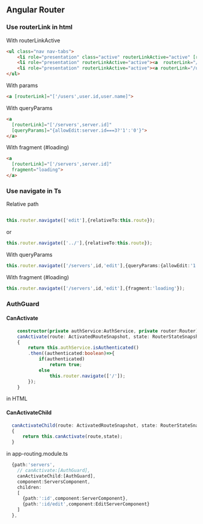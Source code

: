  
## Angular Router

### Use routerLink in html

 

With routerLinkActive

```html
<ul class="nav nav-tabs">
    <li role="presentation" class="active" routerLinkActive="active" [routerLinkActiveOptions]="{exact:true}"><a  routerLink="/">Home</a></li>
    <li role="presentation" routerLinkActive="active"><a  routerLink="/servers">Servers</a></li>
    <li role="presentation" routerLinkActive="active"><a routerLink="/users">Users</a></li>
</ul>
  ```

With params

```html
<a [routerLink]="['/users',user.id,user.name]">
```

With queryParams

```html
<a
  [routerLink]="['/servers',server.id]"
  [queryParams]="{allowEdit:server.id===3?'1':'0'}">
</a>
```


With fragment (#loading)

```html
<a
  [routerLink]="['/servers',server.id]"
  fragment="loading">
</a>
```


### Use navigate in Ts 

Relative path

```ts

this.router.navigate(['edit'],{relativeTo:this.route});
```

or 

```ts
this.router.navigate(['../'],{relativeTo:this.route});
```

With queryParams

```ts
this.router.navigate(['/servers',id,'edit'],{queryParams:{allowEdit:'1'}});
```


With fragment (#loading)

```ts
this.router.navigate(['/servers',id,'edit'],{fragment:'loading'});
```


### AuthGuard

#### CanActivate

```ts
    constructor(private authService:AuthService, private router:Router){}
    canActivate(route: ActivatedRouteSnapshot, state: RouterStateSnapshot): boolean | Observable<boolean> | Promise<boolean> 
    {
        return this.authService.isAuthenticated()
        .then((authenticated:boolean)=>{
            if(authenticated)
                return true;
            else
                this.router.navigate(['/']);
        });
    }
  ```
  in HTML 


  #### CanActivateChild
  ```ts
    canActivateChild(route: ActivatedRouteSnapshot, state: RouterStateSnapshot): boolean | Observable<boolean> | Promise<boolean>
    {
        return this.canActivate(route,state);
    }
  ```


  in app-routing.module.ts 

  ```ts
    {path:'servers',
      // canActivate:[AuthGuard],
      canActivateChild:[AuthGuard],
      component:ServersComponent,
      children:
      [
        {path:':id',component:ServerComponent},
        {path:':id/edit',component:EditServerComponent}
      ]
    },

  ```
